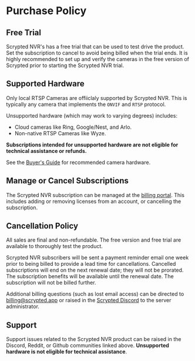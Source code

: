 # Purchase Policy

## Free Trial

Scrypted NVR's has a free trial that can be used to test drive the product. Set the subscription to cancel to avoid being billed when the trial ends. It is highly recommended to set up and verify the cameras in the free version of Scrypted prior to starting the Scrypted NVR trial. 

## Supported Hardware 

Only local RTSP Cameras are offiiclaly supported by Scrypted NVR. This is typically any camera that implements the `ONVIF` and `RTSP` protocol.

Unsupported hardware (which may work to varying degrees) includes:
  * Cloud cameras like Ring, Google/Nest, and Arlo.
  * Non-native RTSP Cameras like Wyze.

**Subscriptions intended for unsupported hardware are not eligible for technical assistance or refunds.**

See the [Buyer's Guide](/buyers-guide/cameras) for recommended camera hardware.

## Manage or Cancel Subscriptions

The Scrypted NVR subscription can be managed at the [billing portal](https://billing.scrypted.app). This includes adding or removing licenses from an account, or cancelling the subscription.

## Cancellation Policy

All sales are final and non-refundable. The free version and free trial are available to thoroughly test the product.

Scrypted NVR subscribers will be sent a payment reminder email one week prior to being billed to provide a lead time for cancellations. Cancelled subscriptions will end on the next renewal date; they will not be prorated. The subscription benefits will be available until the renewal date. The subscription will not be billed further.


Additional billing questions (such as lost email access) can be directed to [billing@scrypted.app](mailto:billing@scrypted.app) or raised in the [Scrypted Discord](https://discord.gg/DcFzmBHYGq) to the server administrator.

## Support

Support issues related to the Scrypted NVR product can be raised in the Discord, Reddit, or Github communities linked above. **Unsupported hardware is not eligible for technical assistance**.
